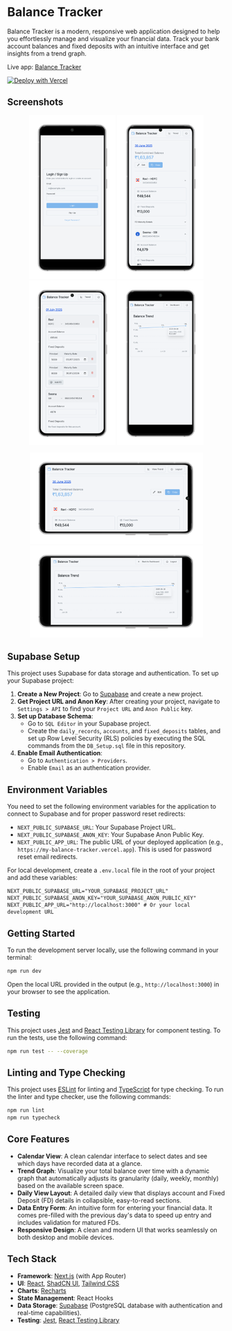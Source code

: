 # Balance Tracker

Balance Tracker is a modern, responsive web application designed to help you effortlessly manage and visualize your financial data. Track your bank account balances and fixed deposits with an intuitive interface and get insights from a trend graph.

Live app: [Balance Tracker](https://my-balance-tracker.vercel.app/)

[![Deploy with Vercel](https://vercel.com/button)](https://vercel.com/new/clone?repository-url=https://github.com/itsluminous/BankrollTracker&env=NEXT_PUBLIC_SUPABASE_URL,NEXT_PUBLIC_SUPABASE_ANON_KEY,NEXT_PUBLIC_APP_URL)

## Screenshots

<p align="center">
  <img src="screenshots/mobile_login-portrait.png" alt="Login" width="200"/>
  <img src="screenshots/mobile_dashboard_portrait.png" alt="Dashboard" width="200"/>
  <img src="screenshots/mobile_add_record-portrait.png" alt="Add Record" width="200"/>
  <img src="screenshots/balance_trend-portrait.png" alt="Balance Trend" width="200"/>
</p>
<p align="center">
  <img src="screenshots/mobile_dashboard_landscape.png" alt="Dashboard Landscape" width="400"/>
  <img src="screenshots/balance_trend1-landscape.png" alt="Balance Trend Landscape" width="400"/>
</p>

## Supabase Setup

This project uses Supabase for data storage and authentication. To set up your Supabase project:

1.  **Create a New Project**: Go to [Supabase](https://supabase.com/) and create a new project.
2.  **Get Project URL and Anon Key**: After creating your project, navigate to `Settings > API` to find your `Project URL` and `Anon Public` key.
3.  **Set up Database Schema**:
    *   Go to `SQL Editor` in your Supabase project.
    *   Create the `daily_records`, `accounts`, and `fixed_deposits` tables, and set up Row Level Security (RLS) policies by executing the SQL commands from the `DB_Setup.sql` file in this repository.
4.  **Enable Email Authentication**:
    *   Go to `Authentication > Providers`.
    *   Enable `Email` as an authentication provider.

## Environment Variables

You need to set the following environment variables for the application to connect to Supabase and for proper password reset redirects:

*   `NEXT_PUBLIC_SUPABASE_URL`: Your Supabase Project URL.
*   `NEXT_PUBLIC_SUPABASE_ANON_KEY`: Your Supabase Anon Public Key.
*   `NEXT_PUBLIC_APP_URL`: The public URL of your deployed application (e.g., `https://my-balance-tracker.vercel.app`). This is used for password reset email redirects.

For local development, create a `.env.local` file in the root of your project and add these variables:

```
NEXT_PUBLIC_SUPABASE_URL="YOUR_SUPABASE_PROJECT_URL"
NEXT_PUBLIC_SUPABASE_ANON_KEY="YOUR_SUPABASE_ANON_PUBLIC_KEY"
NEXT_PUBLIC_APP_URL="http://localhost:3000" # Or your local development URL
```

## Getting Started

To run the development server locally, use the following command in your terminal:
```bash
npm run dev
```
Open the local URL provided in the output (e.g., `http://localhost:3000`) in your browser to see the application.

## Testing

This project uses [Jest](https://jestjs.io/) and [React Testing Library](https://testing-library.com/docs/react-testing-library/intro/) for component testing. To run the tests, use the following command:

```bash
npm run test -- --coverage
```

## Linting and Type Checking

This project uses [ESLint](https://eslint.org/) for linting and [TypeScript](https://www.typescriptlang.org/) for type checking. To run the linter and type checker, use the following commands:

```bash
npm run lint
npm run typecheck
```

## Core Features

-   **Calendar View**: A clean calendar interface to select dates and see which days have recorded data at a glance.
-   **Trend Graph**: Visualize your total balance over time with a dynamic graph that automatically adjusts its granularity (daily, weekly, monthly) based on the available screen space.
-   **Daily View Layout**: A detailed daily view that displays account and Fixed Deposit (FD) details in collapsible, easy-to-read sections.
-   **Data Entry Form**: An intuitive form for entering your financial data. It comes pre-filled with the previous day's data to speed up entry and includes validation for matured FDs.
-   **Responsive Design**: A clean and modern UI that works seamlessly on both desktop and mobile devices.

## Tech Stack

-   **Framework**: [Next.js](https://nextjs.org/) (with App Router)
-   **UI**: [React](https://react.dev/), [ShadCN UI](https://ui.shadcn.com/), [Tailwind CSS](https://tailwindcss.com/)
-   **Charts**: [Recharts](https://recharts.org/)
-   **State Management**: React Hooks
-   **Data Storage**: [Supabase](https://supabase.com/) (PostgreSQL database with authentication and real-time capabilities).
-   **Testing**: [Jest](https://jestjs.io/), [React Testing Library](https://testing-library.com/)
